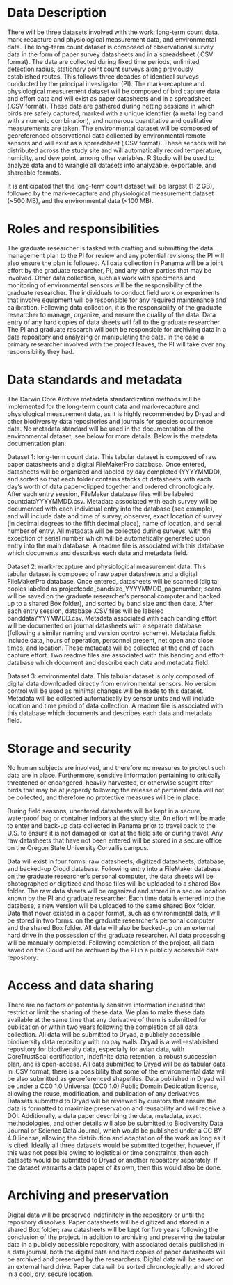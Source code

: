 # Data Description
There will be three datasets involved with the work: long-term count data, mark-recapture and physiological measurement data, and environmental data. The long-term count dataset is composed of observational survey data in the form of paper survey datasheets and in a spreadsheet (.CSV format). The data are collected during fixed time periods, unlimited detection radius, stationary point count surveys along previously established routes. This follows three decades of identical surveys conducted by the principal investigator (PI). The mark-recapture and physiological measurement dataset will be composed of bird capture data and effort data and will exist as paper datasheets and in a spreadsheet (.CSV format). These data are gathered during netting sessions in which birds are safely captured, marked with a unique identifier (a metal leg band with a numeric combination), and numerous quantitative and qualitative measurements are taken. The environmental dataset will be composed of georeferenced observational data collected by environmental remote sensors and will exist as a spreadsheet (.CSV format). These sensors will be distributed across the study site and will automatically record temperature, humidity, and dew point, among other variables. R Studio will be used to analyze data and to wrangle all datasets into analyzable, exportable, and shareable formats. 

It is anticipated that the long-term count dataset will be largest (1-2 GB), followed by the mark-recapture and physiological measurement dataset (~500 MB), and the environmental data  (<100 MB). 

# Roles and responsibilities
The graduate researcher is tasked with drafting and submitting the data management plan to the PI for review and any potential revisions; the PI will also ensure the plan is followed. All data collection in Panama will be a joint effort by the graduate researcher, PI, and any other parties that may be involved. Other data collection, such as work with specimens and monitoring of environmental sensors will be the responsibility of the graduate researcher. The individuals to conduct field work or experiments that involve equipment will be responsible for any required maintenance and calibration. Following data collection, it is the responsibility of the graduate researcher to manage, organize, and ensure the quality of the data. Data entry of any hard copies of data sheets will fall to the graduate researcher. The PI and graduate research will both be responsible for archiving data in a data repository and analyzing or manipulating the data. In the case a primary researcher involved with the project leaves, the PI will take over any responsibility they had.

# Data standards and metadata
The Darwin Core Archive metadata standardization methods will be implemented for the long-term count data and mark-recapture and physiological measurement data, as it is highly recommended by Dryad and other biodiversity data repositories and journals for species occurrence data. No metadata standard will be used in the documentation of the environmental dataset; see below for more details. Below is the metadata documentation plan:

Dataset 1: long-term count data. This tabular dataset is composed of raw paper datasheets and a digital FileMakerPro database. Once entered, datasheets will be organized and labeled by day completed (YYYYMMDD), and sorted so that each folder contains stacks of datasheets with each day’s worth of data paper-clipped together and ordered chronologically. After each entry session, FileMaker database files will be labeled countdataYYYYMMDD.csv. Metadata associated with each survey will be documented with each individual entry into the database (see example), and will include date and time of survey, observer, exact location of survey (in decimal degrees to the fifth decimal place), name of location, and serial number of entry. All metadata will be collected during surveys, with the exception of serial number which will be automatically generated upon entry into the main database. A readme file is associated with this database which documents and describes each data and metadata field.

Dataset 2: mark-recapture and physiological measurement data. This tabular dataset is composed of raw paper datasheets and a digital FileMakerPro database. Once entered, datasheets will be scanned (digital copies labeled as projectcode_bandsize_YYYYMMDD_pagenumber; scans will be saved on the graduate researcher’s personal computer and backed up to a shared Box folder), and sorted by band size and then date. After each entry session, database .CSV files will be labeled banddataYYYYMMDD.csv. Metadata associated with each banding effort will be documented on journal datasheets with a separate database (following a similar naming and version control scheme). Metadata fields include data, hours of operation, personnel present, net open and close times, and location. These metadata will be collected at the end of each capture effort. Two readme files are associated with this banding and effort database which document and describe each data and metadata field.

Dataset 3: environmental data. This tabular dataset is only composed of digital data downloaded directly from environmental sensors. No version control will be used as minimal changes will be made to this dataset. Metadata will be collected automatically by sensor units and will include location and time period of data collection. A readme file is associated with this database which documents and describes each data and metadata field.

# Storage and security
No human subjects are involved, and therefore no measures to protect such data are in place. Furthermore, sensitive information pertaining to critically threatened or endangered, heavily harvested, or otherwise sought after birds that may be at jeopardy following the release of pertinent data will not be collected, and therefore no protective measures will be in place. 

During field seasons, unentered datasheets will be kept in a secure, waterproof bag or container indoors at the study site. An effort will be made to enter and back-up data collected in Panama prior to travel back to the U.S. to ensure it is not damaged or lost at the field site or during travel. Any raw datasheets that have not been entered will be stored in a secure office on the Oregon State University Corvallis campus. 

Data will exist in four forms: raw datasheets, digitized datasheets, database, and backed-up Cloud database. Following entry into a FileMaker database on the graduate researcher’s personal computer, the data sheets will be photographed or digitized and those files will be uploaded to a shared Box folder. The raw data sheets will be organized and stored in a secure location known by the PI and graduate researcher. Each time data is entered into the database, a new version will be uploaded to the same shared Box folder. Data that never existed in a paper format, such as environmental data, will be stored in two forms: on the graduate researcher’s personal computer and the shared Box folder. All data will also be backed-up on an external hard drive in the possession of the graduate researcher. All data processing will be manually completed. Following completion of the project, all data saved on the Cloud will be archived by the PI in a publicly accessible data repository. 

# Access and data sharing
There are no factors or potentially sensitive information included that restrict or limit the sharing of these data. We plan to make these data available at the same time that any derivative of them is submitted for publication or within two years following the completion of all data collection. All data will be submitted to Dryad, a publicly accessible biodiversity data repository with no pay walls. Dryad is a well-established repository for biodiversity data, especially for avian data, with CoreTrustSeal certification, indefinite data retention, a robust succession plan, and is open-access. All data submitted to Dryad will be as tabular data in .CSV format; there is a possibility that some of the environmental data will be also submitted as georeferenced shapefiles. Data published in Dryad will be under a  CC0 1.0 Universal (CC0 1.0) Public Domain Dedication license, allowing the reuse, modification, and publication of any derivatives. Datasets submitted to Dryad will be reviewed by curators that ensure the data is formatted to maximize preservation and reusability and will receive a DOI. Additionally, a data paper describing the data, metadata, exact methodologies, and other details will also be submitted to Biodiversity Data Journal or Science Data Journal, which would be published under a CC BY 4.0 license, allowing the distribution and adaptation of the work as long as it is cited. Ideally all three datasets would be submitted together, however, if this was not possible owing to logistical or time constraints, then each datasets would be submitted to Dryad or another repository separately. If the dataset warrants a data paper of its own, then this would also be done.

# Archiving and preservation
Digital data will be preserved indefinitely in the repository or until the repository dissolves. Paper datasheets will be digitized and stored in a shared Box folder; raw datasheets will be kept for five years following the conclusion of the project. In addition to archiving and preserving the tabular data in a publicly accessible repository, with associated details published in a data journal, both the digital data and hard copies of paper datasheets will be archived and preserved by the researchers. Digital data will be saved on an external hard drive. Paper data will be sorted chronologically, and stored in a cool, dry, secure location. 
